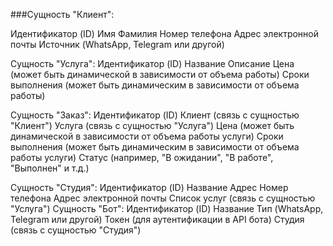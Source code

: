 ###Сущность "Клиент":

Идентификатор (ID)
Имя
Фамилия
Номер телефона
Адрес электронной почты
Источник (WhatsApp, Telegram или другой)

Сущность "Услуга":
Идентификатор (ID)
Название
Описание
Цена (может быть динамической в зависимости от объема работы)
Сроки выполнения (может быть динамическим в зависимости от объема работы)

Сущность "Заказ":
Идентификатор (ID)
Клиент (связь с сущностью "Клиент")
Услуга (связь с сущностью "Услуга")
Цена (может быть динамической в зависимости от объема работы услуги)
Сроки выполнения (может быть динамическим в зависимости от объема работы услуги)
Статус (например, "В ожидании", "В работе", "Выполнен" и т.д.)


Сущность "Студия":
Идентификатор (ID)
Название
Адрес
Номер телефона
Адрес электронной почты
Список услуг (связь с сущностью "Услуга")
Сущность "Бот":
Идентификатор (ID)
Название
Тип (WhatsApp, Telegram или другой)
Токен (для аутентификации в API бота)
Студия (связь с сущностью "Студия")